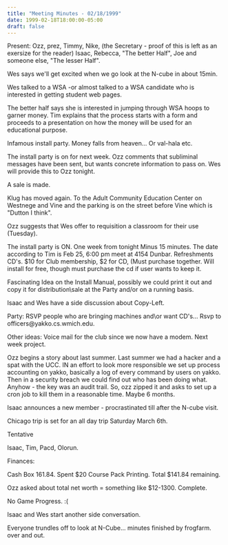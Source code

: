 ```yaml
---
title: "Meeting Minutes - 02/18/1999"
date: 1999-02-18T18:00:00-05:00
draft: false
---
```


Present:  Ozz, prez, Timmy, Nike, (the Secretary - proof of this is left as an exersize for the reader) Isaac, Rebecca, "The better Half", Joe and someone else, "The lesser Half". </p><p>
Wes says we'll get excited when we go look at the N-cube in about 15min. </p><p>
Wes talked to a WSA -or almost talked to a WSA candidate who is interested in getting student web pages. </p><p>
</p><p>
The better half says she is interested in jumping through WSA hoops to garner money.  Tim explains that the process starts with a form and proceeds to a presentation on how the money will be used for an educational purpose. </p><p>
Infamous install party. Money falls from heaven... Or val-hala etc. </p><p>
The install party is on for next week.  Ozz comments that subliminal messages have been sent, but wants concrete information to pass on. Wes will provide this to Ozz tonight. </p><p>
A sale is made. </p><p>
Klug has moved again. To the Adult Community Education Center on Westnege and Vine and the parking is on the street before Vine which is "Dutton I think".  </p><p>
Ozz suggests that Wes offer to requisition a classroom for their use (Tuesday). </p><p>
The install party is ON. One week from tonight Minus 15 minutes. The date according to Tim is Feb 25, 6:00 pm meet at 4154 Dunbar. Refreshments CD's.  $10 for Club membership, $2 for CD, (Must purchase together. Will install for free, though must purchase the cd if user wants to keep it. </p><p>
</p><p>
Fascinating Idea on the Install Manual, possibly we could print it out and copy it for distribution\sale at the Party and/or on a running basis. </p><p>
Isaac and Wes have a side discussion about Copy-Left. </p><p>
</p><p>
Party: RSVP people who are bringing machines and\or want CD's... Rsvp to officers@yakko.cs.wmich.edu. </p><p>
Other ideas: 	Voice mail for the club since we now have a modem. Next week project. </p><p>
</p><p>
Ozz begins a story about last summer.  Last summer we had a hacker and a spat with the UCC. IN an effort to look more responsible we set up process accounting on yakko, basically a log of every command by users on yakko. Then in a security breach we could find out who has been doing what. Anyhow - the key was an audit trail.  So, ozz zipped it and asks to set up a cron job to kill them in a reasonable time. Maybe 6 months. </p><p>
Isaac announces a new member - procrastinated till after the N-cube visit. </p><p>
</p><p>
Chicago trip is set for an all day trip Saturday March 6th.  </p><p>
Tentative  </p><p>
Isaac, Tim, Pacd, Olorun. </p><p>
Finances: </p><p>
Cash Box 161.84. Spent $20 Course Pack Printing. Total $141.84 remaining. </p><p>
Ozz asked about total net worth = something like $12-1300. Complete. </p><p>
</p><p>
No Game Progress. :(  </p><p>
</p><p>
Isaac and Wes start another side conversation. </p><p>
Everyone trundles off to look at N-Cube... minutes finished by frogfarm. over and out. </p><p>
</p>
